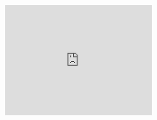 <!--<div id="header" align="center">
  <img src="https://giphy.com/clips/laughing-ZvUAI1yaF2vlu06ZSu" width="100"/>
</div> -->
<div style="width:480px"><iframe allow="fullscreen" frameBorder="0" height="360" src="https://giphy.com/embed/ZvUAI1yaF2vlu06ZSu/video" width="480"></iframe></div>
